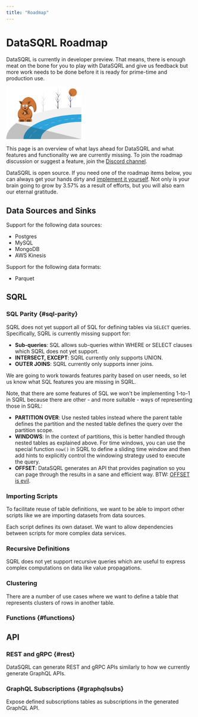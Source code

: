 ```yaml
---
title: "Roadmap"
---
```


# DataSQRL Roadmap

DataSQRL is currently in developer preview. That means, there is enough
meat on the bone for you to play with DataSQRL and give us feedback 
but more work needs to be
done before it is ready for prime-time and production use.

<img src="/img/generic/undraw_roadmap.svg" alt="Roadmap >" width="40%"/>

This page is an overview of what lays ahead for DataSQRL and what
features and functionality we are currently missing. To join the roadmap discussion or suggest a feature, join the [Discord channel](https://discord.gg/vYyREMNRmh).

DataSQRL is open source. If you need one of the roadmap items below,
you can always get your hands dirty and [implement it yourself](contribute). 
Not only is your brain going to grow by 3.57% as a result of efforts, but you will also earn our eternal gratitude.

## Data Sources and Sinks

Support for the following data sources:

* Postgres
* MySQL
* MongoDB
* AWS Kinesis

Support for the following data formats:

* Parquet

## SQRL

### SQL Parity {#sql-parity}

SQRL does not yet support all of SQL for defining tables via `SELECT` queries.
Specifically, SQRL is currently missing support for:

* **Sub-queries**: SQL allows sub-queries within WHERE or SELECT clauses
 which SQRL does not yet support.
* **INTERSECT, EXCEPT**: SQRL currently only supports UNION.
* **OUTER JOINS**: SQRL currently only supports inner joins.

We are going to work towards features parity based on user needs, so
let us know what SQL features you are missing in SQRL.

Note, that there are some features of SQL we won't be implementing 1-to-1 in
SQRL because there are other - and more suitable - ways of representing
those in SQRL:

* **PARTITION OVER**: Use nested tables instead where the parent table
 defines the partition and the nested table defines the query over the
 partition scope.
* **WINDOWS**: In the context of partitions, this is better handled
 through nested tables as explained above. For time windows, you can
 use the special function `now()` in SQRL to define a sliding time window
 and then add hints to explicitly control the windowing strategy used to
 execute the query.
* **OFFSET**: DataSQRL generates an API that provides pagination so you
 can page through the results in a sane and efficient way. 
 BTW: [OFFSET is evil](https://use-the-index-luke.com/no-offset).

### Importing Scripts

To facilitate reuse of table definitions, we want to be able to import
other scripts like we are importing datasets from data sources.

Each script defines its own dataset. We want to allow dependencies
between scripts for more complex data services.

### Recursive Definitions

SQRL does not yet support recursive queries which are useful to express
complex computations on data like value propagations.

### Clustering

There are a number of use cases where we want to define a table that
represents clusters of rows in another table.

### Functions {#functions}

## API

### REST and gRPC {#rest}

DataSQRL can generate REST and gRPC APIs similarly to how we currently
generate GraphQL APIs.

### GraphQL Subscriptions {#graphqlsubs}

Expose defined subscriptions tables as subscriptions in the generated
GraphQL API.